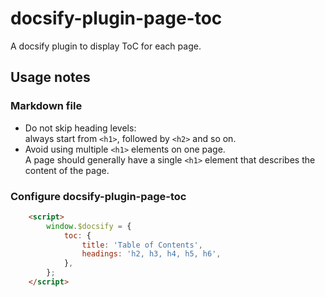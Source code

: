 # docsify-plugin-page-toc

A docsify plugin to display ToC for each page.

## Usage notes

### Markdown file

- Do not skip heading levels:<br />
  always start from `<h1>`, followed by `<h2>` and so on.
- Avoid using multiple `<h1>` elements on one page.<br />
  A page should generally have a single `<h1>` element that describes the content of the page.

### Configure docsify-plugin-page-toc

```html
    <script>
        window.$docsify = {
            toc: {
                title: 'Table of Contents',
                headings: 'h2, h3, h4, h5, h6',
            },
        };
    </script>
```
